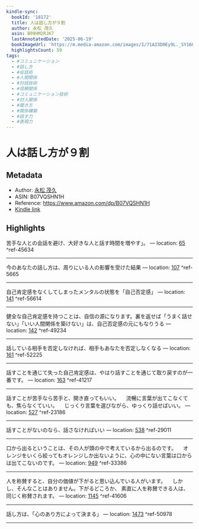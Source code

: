 ```yaml
---
kindle-sync:
  bookId: '18172'
  title: 人は話し方が９割
  author: 永松 茂久
  asin: B09HM2RJK7
  lastAnnotatedDate: '2025-06-19'
  bookImageUrl: 'https://m.media-amazon.com/images/I/71AI3D0Ey9L._SY160.jpg'
  highlightsCount: 59
tags:
  - #コミュニケーション
  - #話し方
  - #会話術
  - #人間関係
  - #対話技術
  - #信頼関係
  - #コミュニケーション技術
  - #対人関係
  - #聞き方
  - #関係構築
  - #話す力
  - #表現力
---
```

# 人は話し方が９割
## Metadata
* Author: [永松 茂久](https://www.amazon.comundefined)
* ASIN: B07VQSHN1H
* Reference: https://www.amazon.com/dp/B07VQSHN1H
* [Kindle link](kindle://book?action=open&asin=B07VQSHN1H)

## Highlights
苦手な人との会話を避け、大好きな人と話す時間を増やす」。 — location: [65](kindle://book?action=open&asin=B07VQSHN1H&location=65) ^ref-45634

---
今のあなたの話し方は、周りにいる人の影響を受けた結果 — location: [107](kindle://book?action=open&asin=B07VQSHN1H&location=107) ^ref-5665

---
自己肯定感をなくしてしまったメンタルの状態を「自己否定感」 — location: [141](kindle://book?action=open&asin=B07VQSHN1H&location=141) ^ref-56614

---
健全な自己肯定感を持つことは、自信の源になります。裏を返せば「うまく話せない」「いい人間関係を築けない」は、自己否定感の元にもなりうる — location: [142](kindle://book?action=open&asin=B07VQSHN1H&location=142) ^ref-49234

---
話している相手を否定しなければ、相手もあなたを否定しなくなる — location: [161](kindle://book?action=open&asin=B07VQSHN1H&location=161) ^ref-52225

---
話すことを通じて失った自己肯定感は、やはり話すことを通じて取り戻すのが一番です。 — location: [163](kindle://book?action=open&asin=B07VQSHN1H&location=163) ^ref-41217

---
話すことが苦手なら苦手と、開き直ってもいい。 　流暢に言葉が出てこなくても、焦らなくていい。 　じっくり言葉を選びながら、ゆっくり話せばいい。 — location: [527](kindle://book?action=open&asin=B07VQSHN1H&location=527) ^ref-23186

---
話すことがないのなら、話さなければいい — location: [538](kindle://book?action=open&asin=B07VQSHN1H&location=538) ^ref-29011

---
口から出るということは、その人が頭の中で考えているから出るのです。 　オレンジをいくら絞ってもオレンジしか出ないように、心の中にない言葉は口からは出てこないのです。 — location: [949](kindle://book?action=open&asin=B07VQSHN1H&location=949) ^ref-33386

---
人を称賛すると、自分の価値が下がると思い込んでいる人がいます。 　しかし、そんなことはありません。下がるどころか、 素直に人を称賛できる人は、同じく称賛されます。 — location: [1145](kindle://book?action=open&asin=B07VQSHN1H&location=1145) ^ref-41606

---
話し方は、「心のあり方によって決まる」 — location: [1473](kindle://book?action=open&asin=B07VQSHN1H&location=1473) ^ref-50978

---
